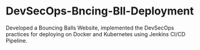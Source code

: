 # DevSecOps-Bncing-Bll-Deployment
Developed a Bouncing Balls Website, implemented the DevSecOps practices for deploying on Docker and Kubernetes using Jenkins CI/CD Pipeline.
